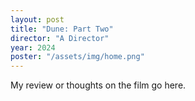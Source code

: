 ```yaml
---
layout: post
title: "Dune: Part Two"
director: "A Director"
year: 2024
poster: "/assets/img/home.png"
---
```


My review or thoughts on the film go here.
